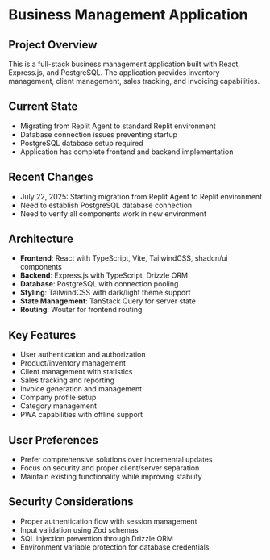 # Business Management Application

## Project Overview
This is a full-stack business management application built with React, Express.js, and PostgreSQL. The application provides inventory management, client management, sales tracking, and invoicing capabilities.

## Current State
- Migrating from Replit Agent to standard Replit environment
- Database connection issues preventing startup
- PostgreSQL database setup required
- Application has complete frontend and backend implementation

## Recent Changes
- July 22, 2025: Starting migration from Replit Agent to Replit environment
- Need to establish PostgreSQL database connection
- Need to verify all components work in new environment

## Architecture
- **Frontend**: React with TypeScript, Vite, TailwindCSS, shadcn/ui components
- **Backend**: Express.js with TypeScript, Drizzle ORM
- **Database**: PostgreSQL with connection pooling
- **Styling**: TailwindCSS with dark/light theme support
- **State Management**: TanStack Query for server state
- **Routing**: Wouter for frontend routing

## Key Features
- User authentication and authorization
- Product/inventory management
- Client management with statistics
- Sales tracking and reporting
- Invoice generation and management
- Company profile setup
- Category management
- PWA capabilities with offline support

## User Preferences
- Prefer comprehensive solutions over incremental updates
- Focus on security and proper client/server separation
- Maintain existing functionality while improving stability

## Security Considerations
- Proper authentication flow with session management
- Input validation using Zod schemas
- SQL injection prevention through Drizzle ORM
- Environment variable protection for database credentials